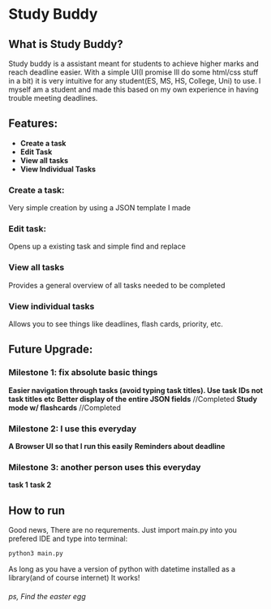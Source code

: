 # Study Buddy

## What is Study Buddy?
Study buddy is a assistant meant for students to achieve higher marks and reach deadline easier. With a simple UI(I promise Ill do some html/css stuff in a bit) it is very intuitive for any student(ES, MS, HS, College, Uni) to use. I myself am a student and made this based on my own experience in having trouble meeting deadlines.

## Features:
* **Create a task**
* **Edit Task**
* **View all tasks**
* **View Individual Tasks**

### Create a task:
Very simple creation by using a JSON template I made

### Edit task:
Opens up a existing task and simple find and replace

### View all tasks
Provides a general overview of all tasks needed to be completed

### View individual tasks
Allows you to see things like deadlines, flash cards, priority, etc.

## Future Upgrade:

### Milestone 1: fix absolute basic things
**Easier navigation through tasks (avoid typing task titles). Use task IDs not task titles etc**
**Better display of the entire JSON fields** //Completed
**Study mode w/ flashcards** //Completed

### Milestone 2: I use this everyday
**A Browser UI so that I run this easily**
**Reminders about deadline**

### Milestone 3: another person uses this everyday
**task 1**
**task 2**

## How to run
Good news, There are no requrements. Just import main.py into you prefered IDE and type into terminal:
```bash
python3 main.py
```
As long as you have a version of python with datetime installed as a library(and of course internet) It works!

###### ps, Find the easter egg